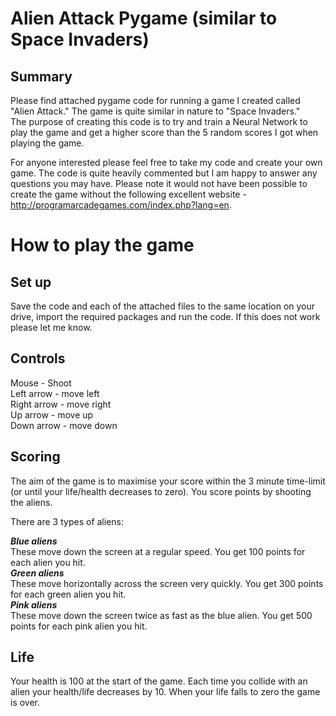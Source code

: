 Alien Attack Pygame (similar to Space Invaders)
====

Summary
--
Please find attached pygame code for running a game I created called "Alien Attack." The game is quite similar in nature to "Space Invaders."   
The purpose of creating this code is to try and train a Neural Network to play the game and get a 
higher score than the 5 random scores I got when playing the game. 

For anyone interested please feel free to take my code and create your own game. The code is quite heavily commented 
but I am happy to answer any questions you may have. Please note it would not have been possible
to create the game without the following excellent website -  http://programarcadegames.com/index.php?lang=en.


How to play the game
===

Set up
---
Save the code and each of the attached files to the same location on your drive, import the required packages and run the code. 
If this does not work please let me know. 

Controls
--
Mouse - Shoot  
Left arrow - move left  
Right arrow - move right  
Up arrow - move up  
Down arrow - move down  


Scoring
--
The aim of the game is to maximise your score within the 3 minute time-limit
(or until your life/health decreases to zero). You score points by shooting the aliens.

There are 3 types of aliens:

***Blue aliens***  
These move down the screen at a regular speed. You get 100 points for each alien you hit.  
***Green aliens***   
These move horizontally across the screen very quickly. You get 300 points for each green alien you hit.  
***Pink aliens***  
These move down the screen twice as fast as the blue alien. You get 500 points for each pink alien you hit.  

Life
--
Your health is 100 at the start of the game. Each time you collide with an alien your health/life
decreases by 10. When your life falls to zero the game is over.
